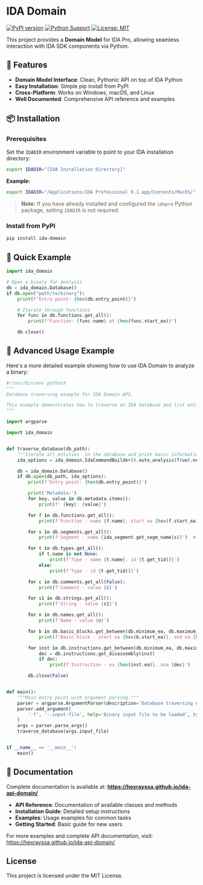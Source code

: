 # IDA Domain

[![PyPI version](https://badge.fury.io/py/ida-domain.svg)](https://badge.fury.io/py/ida-domain)
[![Python Support](https://img.shields.io/pypi/pyversions/ida-domain.svg)](https://pypi.org/project/ida-domain/)
[![License: MIT](https://img.shields.io/badge/License-MIT-yellow.svg)](https://opensource.org/licenses/MIT)

This project provides a **Domain Model** for IDA Pro, allowing seamless interaction with IDA SDK components via Python.

## 🚀 Features

- **Domain Model Interface**: Clean, Pythonic API on top of IDA Python
- **Easy Installation**: Simple pip install from PyPI
- **Cross-Platform**: Works on Windows, macOS, and Linux
- **Well Documented**: Comprehensive API reference and examples

## 📦 Installation

### Prerequisites

Set the `IDADIR` environment variable to point to your IDA installation directory:

```bash
export IDADIR="[IDA Installation Directory]"
```

**Example:**
```bash
export IDADIR="/Applications/IDA Professional 9.1.app/Contents/MacOS/"
```

> **Note:** If you have already installed and configured the `idapro` Python package, setting `IDADIR` is not required.

### Install from PyPI

```bash
pip install ida-domain
```

## 🎯 Quick Example

```python
import ida_domain

# Open a binary for analysis
db = ida_domain.Database()
if db.open("path/to/binary"):
    print(f"Entry point: {hex(db.entry_point)}")

    # Iterate through functions
    for func in db.functions.get_all():
        print(f"Function: {func.name} at {hex(func.start_ea)}")

    db.close()
```

## 📝 Advanced Usage Example

Here's a more detailed example showing how to use IDA Domain to analyze a binary:

```python
#!/usr/bin/env python3
"""
Database traversing example for IDA Domain API.

This example demonstrates how to traverse an IDA database and list entities.
"""

import argparse

import ida_domain


def traverse_database(db_path):
    """Iterate all entities  in the database and print basic information"""
    ida_options = ida_domain.IdaCommandBuilder().auto_analysis(True).new_database(True)

    db = ida_domain.Database()
    if db.open(db_path, ida_options):
        print(f'Entry point: {hex(db.entry_point)}')

        print('Metadata:')
        for key, value in db.metadata.items():
            print(f' {key}: {value}')

        for f in db.functions.get_all():
            print(f'Function - name {f.name}, start ea {hex(f.start_ea)}, end ea {f.end_ea}')

        for s in db.segments.get_all():
            print(f'Segment - name {ida_segment.get_segm_name(s)}')  # noqa F821

        for t in db.types.get_all():
            if t.name is not None:
                print(f'Type - name {t.name}, id {t.get_tid()}')
            else:
                print(f'Type - id {t.get_tid()}')

        for c in db.comments.get_all(False):
            print(f'Comment - value {c}')

        for s1 in db.strings.get_all():
            print(f'String - value {s1}')

        for n in db.names.get_all():
            print(f'Name - value {n}')

        for b in db.basic_blocks.get_between(db.minimum_ea, db.maximum_ea):
            print(f'Basic block - start ea {hex(b.start_ea)}, end ea {hex(b.end_ea)}')

        for inst in db.instructions.get_between(db.minimum_ea, db.maximum_ea):
            dec = db.instructions.get_disassembly(inst)
            if dec:
                print(f'Instruction - ea {hex(inst.ea)}, asm {dec}')

        db.close(False)


def main():
    """Main entry point with argument parsing."""
    parser = argparse.ArgumentParser(description='Database traversing example')
    parser.add_argument(
        '-f', '--input-file', help='Binary input file to be loaded', type=str, required=True
    )
    args = parser.parse_args()
    traverse_database(args.input_file)


if __name__ == '__main__':
    main()

```

## 📖 Documentation

Complete documentation is available at: **https://hexrayssa.github.io/ida-api-domain/**

- **API Reference**: Documentation of available classes and methods
- **Installation Guide**: Detailed setup instructions
- **Examples**: Usage examples for common tasks
- **Getting Started**: Basic guide for new users

For more examples and complete API documentation, visit: https://hexrayssa.github.io/ida-api-domain/

## License

This project is licensed under the MIT License.

